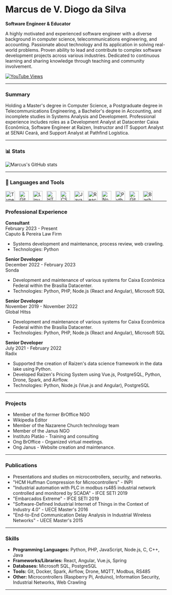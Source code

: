       
# Marcus de V. Diogo da Silva

**Software Engineer & Educator**

A highly motivated and experienced software engineer with a diverse background in computer science, telecommunications engineering, and accounting. Passionate about technology and its application in solving real-world problems. Proven ability to lead and contribute to complex software development projects across various industries.  Dedicated to continuous learning and sharing knowledge through teaching and community involvement.

[![YouTube Views](https://custom-icon-badges.demolab.com/youtube/channel/views/UCkhZCJqx2WTy25oA2cbBiGQ?color=%23E1AD0E&logo=eye&logoColor=white&style=for-the-badge&labelColor=C79600)](https://www.youtube.com/@mvdiogo/videos)  

---

### Summary

Holding a Master's degree in Computer Science, a Postgraduate degree in Telecommunications Engineering, a Bachelor's degree in Accounting, and incomplete studies in Systems Analysis and Development.  Professional experience includes roles as a Development Analyst at Datacenter Caixa Econômica, Software Engineer at Raízen, Instructor and IT Support Analyst at SENAI Ceará, and Support Analyst at Pathfind Logística.

---

### 📊 Stats

![Marcus's GitHub stats](https://github-readme-stats.vercel.app/api?username=mvdiogo&show_icons=true&theme=gruvbox)

<!-- ![GitHub Streak](https://streak-stats.demolab.com?user=mvdiogo&theme=gruvbox&border_radius=4.5) -->

---

### 🧰 Languages and Tools

<img align="left" alt="TypeScript" width="30px" style="padding-right:10px;" src="https://cdn.jsdelivr.net/gh/devicons/devicon/icons/typescript/typescript-plain.svg" />
<img align="left" alt="Git" width="30px" style="padding-right:10px;" src="https://cdn.jsdelivr.net/gh/devicons/devicon/icons/git/git-original.svg" />
<img align="left" alt="Linux" width="30px" style="padding-right:10px;" src="https://cdn.jsdelivr.net/gh/devicons/devicon/icons/linux/linux-original.svg" />
<img align="left" alt="HTML" width="30px" style="padding-right:10px;" src="https://cdn.jsdelivr.net/gh/devicons/devicon/icons/html5/html5-plain.svg" />
<img align="left" alt="CSS" width="30px" style="padding-right:10px;" src="https://cdn.jsdelivr.net/gh/devicons/devicon/icons/css3/css3-plain.svg" />
<img align="left" alt="JavaScript" width="30px" style="padding-right:10px;" src="https://cdn.jsdelivr.net/gh/devicons/devicon/icons/javascript/javascript-plain.svg" />
<img align="left" alt="React" width="30px" style="padding-right:10px;" src="https://cdn.jsdelivr.net/gh/devicons/devicon/icons/react/react-original.svg" />
<img align="left" alt="NodeJS" width="30px" style="padding-right:10px;" src="https://cdn.jsdelivr.net/gh/devicons/devicon/icons/nodejs/nodejs-original.svg" />
<img align="left" alt="Python" width="30px" style="padding-right:10px;" src="https://cdn.jsdelivr.net/gh/devicons/devicon/icons/python/python-plain.svg" />
<img align="left" alt="GitHub" width="30px" style="padding-right:10px;" src="https://cdn.jsdelivr.net/gh/devicons/devicon/icons/github/github-original.svg" />
<img align="left" alt="Bash" width="30px" style="padding-right:10px;" src="https://cdn.jsdelivr.net/gh/devicons/devicon/icons/bash/bash-original.svg" />
<br />

---

### Professional Experience

**Consultant**<br>
February 2023 - Present<br>
Caputo & Pereira Law Firm

* Systems development and maintenance, process review, web crawling.
* Technologies: Python

**Senior Developer**<br>
December 2022 - February 2023<br>
Sonda

* Development and maintenance of various systems for Caixa Econômica Federal within the Brasília Datacenter.
* Technologies: Python, PHP, Node.js (React and Angular), Microsoft SQL

**Senior Developer**<br>
November 2019 - November 2022<br>
Global Hitss

* Development and maintenance of various systems for Caixa Econômica Federal within the Brasília Datacenter.
* Technologies: Python, PHP, Node.js (React and Angular), Microsoft SQL

**Senior Developer**<br>
July 2021 - February 2022<br>
Radix

* Supported the creation of Raízen's data science framework in the data lake using Python.
* Developed Raízen's Pricing System using Vue.js, PostgreSQL, Python, Drone, Spark, and Airflow.
* Technologies: Python, Node.js (Vue.js and Angular), PostgreSQL

---

### Projects

* Member of the former BrOffice NGO
* Wikipedia Editor
* Member of the Nazarene Church technology team
* Member of the Janus NGO
* Instituto Platão - Training and consulting
* Ong BrOffice - Organized virtual meetings.
* Ong Janus - Website creation and maintenance.

---

### Publications

* Presentations and studies on microcontrollers, security, and networks.
* "HCM Huffman Compression for Microcontrollers" - INPI
* "Industrial automation with PLC in modbus rs485 industrial network controlled and monitored by SCADA" - IFCE SETI 2019
* "Embarcados Extreme" - IFCE SETI 2019
* "Software-Defined Industrial Internet of Things in the Context of Industry 4.0" - UECE Master's 2016
* "End-to-End Communication Delay Analysis in Industrial Wireless Networks" - UECE Master's 2015

---

### Skills

* **Programming Languages:** Python, PHP, JavaScript, Node.js, C, C++, Java
* **Frameworks/Libraries:** React, Angular, Vue.js, Spring
* **Databases:** Microsoft SQL, PostgreSQL
* **Tools:** Git, Docker, Spark, Airflow, Drone, MQTT, Modbus, RS485
* **Other:** Microcontrollers (Raspberry Pi, Arduino),  Information Security,  Industrial Networks,  Web Crawling

---
[website]: https://mvdiogo.sociedadecosmica.com.br/
